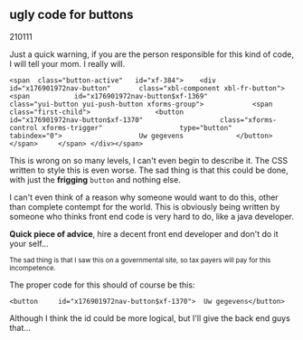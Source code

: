 <article><h2>ugly code for buttons</h2><time><span class="day">2</span><span class="month">10</span><span class="year">111</span></time><p>Just a quick warning, if you are the person responsible for this kind of code, I will tell your mom. I really will.</p><pre><code>&#60;span 	class="button-active" 	id="xf-384"&#62;	&#60;div 		id="x176901972nav-button" 		class="xbl-component xbl-fr-button"&#62;		&#60;span 			id="x176901972nav-button$xf-1369" 			class="yui-button yui-push-button xforms-group"&#62;			&#60;span 				class="first-child"&#62;				&#60;button 					id="x176901972nav-button$xf-1370" 					class="xforms-control xforms-trigger" 					type="button" 					tabindex="0"&#62;					Uw gegevens				&#60;/button&#62;			&#60;/span&#62;		&#60;/span&#62;	&#60;/div&#62;&#60;/span&#62;</code></pre><p>This is wrong on so many levels, I can't even begin to describe it. The CSS written to style this is even worse. The sad thing is that this could be done, with just the <strong>frigging</strong> <code>button</code> and nothing else.</p><p>I can't even think of a reason why someone would want to do this, other than complete contempt for the world. This is obviously being written by someone who thinks front end code is very hard to do, like a java developer.</p><p><strong>Quick piece of advice</strong>, hire a decent front end developer and don't do it your self…</p><p><small>The sad thing is that I saw this on a governmental site, so tax payers will pay for this incompetence.</small></p><p>The proper code for this should of course be this:</p><pre><code>&#60;button 	id="x176901972nav-button$xf-1370"&#62;	Uw gegevens&#60;/button&#62;</code></pre><p data-twit="uglybuttons">Although I think the id could be more logical, but I'll give the back end guys that…</p></article>